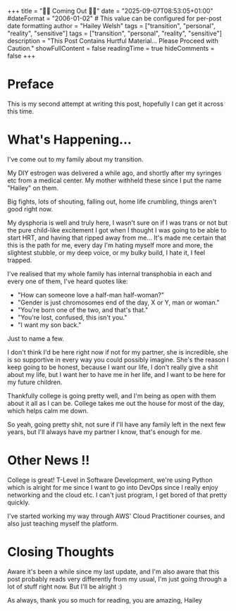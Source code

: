 +++
title = "🏳️‍⚧️ Coming Out 😶‍🌫️"
date = "2025-09-07T08:53:05+01:00"
#dateFormat = "2006-01-02" # This value can be configured for per-post date formatting
author = "Hailey Welsh"
tags = ["transition", "personal", "reality", "sensitive"]
tags = ["transition", "personal", "reality", "sensitive"]
description = "This Post Contains Hurtful Material... Please Proceed with Caution."
showFullContent = false
readingTime = true
hideComments = false
+++

# Preface
This is my second attempt at writing this post, hopefully I can get it across
this time.

# What's Happening...
I've come out to my family about my transition.

My DIY estrogen was delivered a while ago, and shortly after my syringes etc
from a medical center. My mother withheld these since I put the name "Hailey" on
them.

Big fights, lots of shouting, falling out, home life crumbling, things aren't
good right now.

My dysphoria is well and truly here, I wasn't sure on if I was trans or not but
the pure child-like excitement I got when I thought I was going to be able to
start HRT, and having that ripped away from me... It's made me certain that this
is the path for me, every day I'm hating myself more and more, the slightest
stubble, or my deep voice, or my bulky build, I hate it, I feel trapped.

I've realised that my whole family has internal transphobia in each and every
one of them, I've heard quotes like:

- "How can someone love a half-man half-woman?"
- "Gender is just chromosomes end of the day, X or Y, man or woman."
- "You're born one of the two, and that's that."
- "You're lost, confused, this isn't you."
- "I want my son back."

Just to name a few.

I don't think I'd be here right now if not for my partner, she is incredible,
she is so supportive in every way you could possibly imagine. She's the reason I
keep going to be honest, because I want our life, I don't really give a shit
about my life, but I want her to have me in her life, and I want to be here for
my future children.

Thankfully college is going pretty well, and I'm being as open with them about
it all as I can be. College takes me out the house for most of the day, which
helps calm me down.

So yeah, going pretty shit, not sure if I'll have any family left in the next
few years, but I'll always have my partner I know, that's enough for me.

# Other News !!
College is great! T-Level in Software Development, we're using Python which is
alright for me since I want to go into DevOps since I really enjoy networking
and the cloud etc. I can't just program, I get bored of that pretty quickly.

I've started working my way through AWS' Cloud Practitioner courses, and also
just teaching myself the platform.

# Closing Thoughts
Aware it's been a while since my last update, and I'm also aware that this post
probably reads very differently from my usual, I'm just going through a lot of
stuff right now. But I'll be alright :)

As always, thank you so much for reading, you are amazing,
Hailey